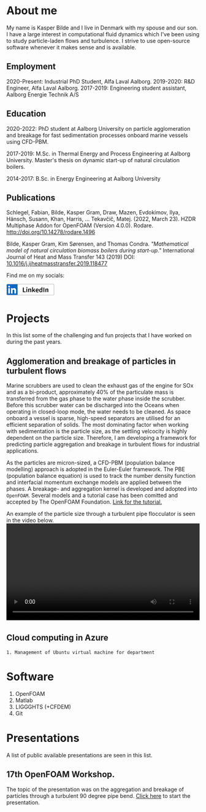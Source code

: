 # About me
My name is Kasper Bilde and I live in Denmark with my spouse and our son.
I have a large interest in computational fluid dynamics which I've been using to
study particle-laden flows and turbulence. I strive to use open-source software
whenever it makes sense and is available.

## Employment
2020-Present: Industrial PhD Student, Alfa Laval Aalborg.
2019-2020: R&D Engineer, Alfa Laval Aalborg.
2017-2019: Engineering student assistant, Aalborg Energie Technik A/S

## Education

2020-2022: PhD student at Aalborg University on particle agglomeration and breakage for fast sedimentation processes
onboard marine vessels using CFD-PBM.

2017-2019: M.Sc. in Thermal Energy and Process Engineering at Aalborg University.
Master's thesis on dynamic start-up of natural circulation boilers.

2014-2017: B.Sc. in Energy Engineering at Aalborg University

## Publications
Schlegel, Fabian, Bilde, Kasper Gram, Draw, Mazen, Evdokimov, Ilya, Hänsch, Susann, Khan, Harris, … Tekavčič, Matej. (2022, March 23). HZDR Multiphase Addon for OpenFOAM (Version 4.0.0). Rodare. http://doi.org/10.14278/rodare.1496

Bilde, Kasper Gram, Kim Sørensen, and Thomas Condra. *"Mathematical model of natural circulation biomass boilers during start-up."* International Journal of Heat and Mass Transfer 143 (2019) DOI: [10.1016/j.ijheatmasstransfer.2019.118477](https://www.sciencedirect.com/science/article/pii/S0017931019323774?casa_token=k0BnqqdakcsAAAAA:J_RHdbNKhoUzuwdCGpwcwlf0o-00fnMiK_W7hJhvpXXzlvktrrVS3SmHgwB2Xl9_Ns0KT2lE-w)


Find me on my socials:

<a href="https://www.linkedin.com/in/kasper-gram-bilde/" target="_blank"><img src="imgs/linkedin.svg" alt="drawing" height="30"/></a>

# Projects
In this list some of the challenging and fun projects that I have worked on
during the past years.

## Agglomeration and breakage of particles in turbulent flows
Marine scrubbers are used to clean the exhaust gas of the engine for SOx and as
a bi-product, approximately 40% of the particulate mass is transferred from the
gas phase to the water phase inside the scrubber. Before this scrubber water can
be discharged into the Oceans when operating in closed-loop mode, the water needs
to be cleaned. As space onboard a vessel is sparse, high-speed separators are
utilised for an efficient separation of solids. The most dominating factor when
working with sedimentation is the particle size, as the settling velcocity is
highly dependent on the particle size. Therefore, I am developing a framework
for predicting particle aggregation and breakage in turbulent flows for industrial
applications.

As the particles are micron-sized, a CFD-PBM (population balance modelling) approach
is adopted in the Euler-Euler framework. The PBE (population balance equation)
is used to track the number density function and interfacial momentum exchange models
are applied between the phases. A breakage- and aggregation kernel is developed
and adopted into `OpenFOAM`. Several models and a tutorial case has been comitted
and accepted by The OpenFOAM Foundation. <a href="https://github.com/OpenFOAM/OpenFOAM-dev/commit/0999cd0efea8811f6d98c631f5ff3a53f6efb2d9" target="_blank">Link for the tutorial.</a>

An example of the particle size through a turbulent pipe flocculator is seen in the video below.
<video controls width=100%>
    <source src="https://github.com/kasperbilde/openfoam-workshop/blob/main/visuals/developmentwork.mp4"
            type="video/mp4">
</video>

## Cloud computing in Azure
    1. Management of Ubuntu virtual machine for department


# Software
1. OpenFOAM
1. Matlab
1. LIGGGHTS (+CFDEM)
1. Git

# Presentations
A list of public available presentations are seen in this list.

## 17th OpenFOAM Workshop.
The topic of the presentation was on the aggregation and breakage of particles
through a turbulent 90 degree pipe bend.
<a href="https://kasperbilde.github.io/openfoam-workshop/" target="_blank">Click here</a> to start the presentation.